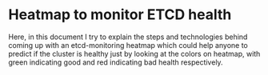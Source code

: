# Heatmap to monitor ETCD health
Here, in this document I try to explain the steps and technologies behind coming up with an etcd-monitoring heatmap which could help anyone to predict if the cluster is healthy just by looking at the colors on heatmap, with green indicating good and red indicating bad health respectively. 

